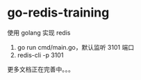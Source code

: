 # go-redis-training

使用 golang 实现 redis 

1. go run cmd/main.go，默认监听 3101 端口
2. redis-cli -p 3101


更多文档正在完善中。。。